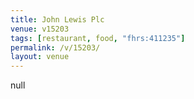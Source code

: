 ```yaml
---
title: John Lewis Plc
venue: v15203
tags: [restaurant, food, "fhrs:411235"]
permalink: /v/15203/
layout: venue
---
```

null